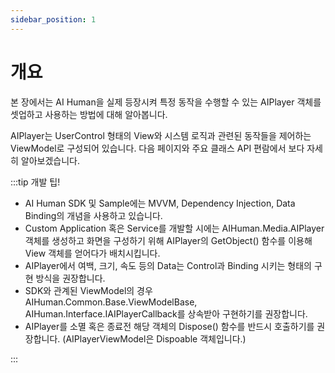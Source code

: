 ```yaml
---
sidebar_position: 1
---
```


# 개요

본 장에서는 AI Human을 실제 등장시켜 특정 동작을 수행할 수 있는 AIPlayer 객체를 셋업하고 사용하는 방법에 대해 알아봅니다.

AIPlayer는 UserControl 형태의 View와 시스템 로직과 관련된 동작들을 제어하는 ViewModel로 구성되어 있습니다. 다음 페이지와 주요 클래스 API 편람에서 보다 자세히 알아보겠습니다.


:::tip 개발 팁!

- AI Human SDK 및 Sample에는 MVVM, Dependency Injection, Data Binding의 개념을 사용하고 있습니다.
- Custom Application 혹은 Service를 개발할 시에는 AIHuman.Media.AIPlayer 객체를 생성하고 화면을 구성하기 위해 AIPlayer의 GetObject() 함수를 이용해 View 객체를 얻어다가 배치시킵니다.
- AIPlayer에서 여백, 크기, 속도 등의 Data는 Control과 Binding 시키는 형태의 구현 방식을 권장합니다.
- SDK와 관계된 ViewModel의 경우 AIHuman.Common.Base.ViewModelBase, AIHuman.Interface.IAIPlayerCallback를 상속받아 구현하기를 권장합니다.
- AIPlayer를 소멸 혹은 종료전 해당 객체의 Dispose() 함수를 반드시 호출하기를 권장합니다. (AIPlayerViewModel은 Dispoable 객체입니다.)

:::
